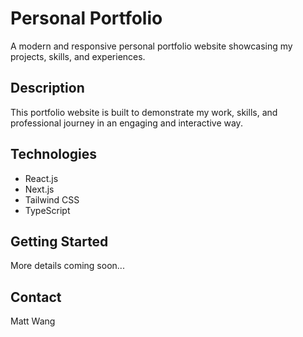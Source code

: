 # Personal Portfolio

A modern and responsive personal portfolio website showcasing my projects, skills, and experiences.

## Description

This portfolio website is built to demonstrate my work, skills, and professional journey in an engaging and interactive way.

## Technologies

- React.js
- Next.js
- Tailwind CSS
- TypeScript

## Getting Started

More details coming soon...

## Contact

Matt Wang 
